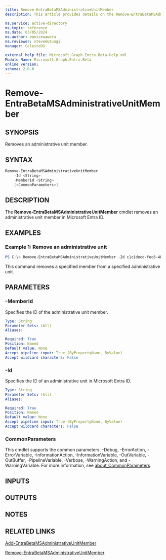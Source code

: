 ```yaml
---
title: Remove-EntraBetaMSAdministrativeUnitMember
description: This article provides details on the Remove-EntraBetaMSAdministrativeUnitMember command.

ms.service: active-directory
ms.topic: reference
ms.date: 03/05/2024
ms.author: eunicewaweru
ms.reviewer: stevemutungi
manager: CelesteDG

external help file: Microsoft.Graph.Entra.Beta-Help.xml
Module Name: Microsoft.Graph.Entra.Beta
online version:
schema: 2.0.0
---
```


# Remove-EntraBetaMSAdministrativeUnitMember

## SYNOPSIS
Removes an administrative unit member.

## SYNTAX

```powershell
Remove-EntraBetaMSAdministrativeUnitMember 
    -Id <String> 
    -MemberId <String>
    [<CommonParameters>]
```

## DESCRIPTION
The **Remove-EntraBetaMSAdministrativeUnitMember** cmdlet removes an administrative unit member in Microsoft Entra ID.

## EXAMPLES

### Example 1: Remove an administrative unit
```powershell
PS C:\> Remove-EntraBetaMSAdministrativeUnitMember -Id c1c1decd-fec8-4899-9cea-5ca55a84965f -MemberId 201a21a3-201a-4101-92cb-239c00ef4a2a
```

This command removes a specified member from a specified administrative unit.

## PARAMETERS

### -MemberId
Specifies the ID of the administrative unit member.

```yaml
Type: String
Parameter Sets: (All)
Aliases:

Required: True
Position: Named
Default value: None
Accept pipeline input: True (ByPropertyName, ByValue)
Accept wildcard characters: False
```

### -Id
Specifies the ID of an administrative unit in Microsoft Entra ID.

```yaml
Type: String
Parameter Sets: (All)
Aliases:

Required: True
Position: Named
Default value: None
Accept pipeline input: True (ByPropertyName, ByValue)
Accept wildcard characters: False
```

### CommonParameters
This cmdlet supports the common parameters: -Debug, -ErrorAction, -ErrorVariable, -InformationAction, -InformationVariable, -OutVariable, -OutBuffer, -PipelineVariable, -Verbose, -WarningAction, and -WarningVariable. For more information, see [about_CommonParameters](https://go.microsoft.com/fwlink/?LinkID=113216).

## INPUTS

## OUTPUTS

## NOTES

## RELATED LINKS

[Add-EntraBetaMSAdministrativeUnitMember](Add-EntraBetaMSAdministrativeUnitMember.md)

[Remove-EntraBetaMSAdministrativeUnitMember](Remove-EntraBetaMSAdministrativeUnitMember.md)

